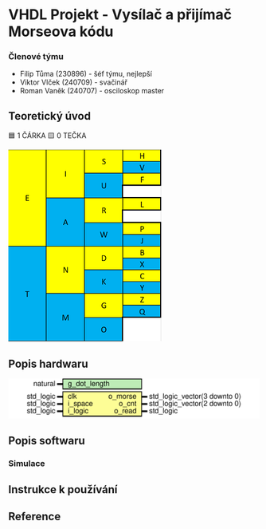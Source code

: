 # VHDL Projekt - Vysílač a přijímač Morseova kódu

### Členové týmu
* Filip Tůma (230896) - šéf týmu, nejlepší
* Viktor Vlček (240709) - svačinář
* Roman Vaněk (240707) - osciloskop master

## Teoretický úvod
:blue_square: 1 ČÁRKA     :yellow_square: 0 TEČKA

![image](https://github.com/vanekroman/digital-electronics-project/blob/main/Morse_abeceda.png)

## Popis hardwaru
![Period check](doc/period_cnt.svg)    


## Popis softwaru
### Simulace

## Instrukce k používání

## Reference


